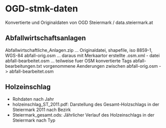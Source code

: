 OGD-stmk-daten
==============

Konvertierte und Originaldaten von OGD Steiermark / data.steiermark.at

Abfallwirtschaftsanlagen
------------------------

Abfallwirtschaftliche_Anlagen.zip  ... Originaldatei, shapefile, iso 8859-1, WGS-84
abfall-orig.osm   ... daraus mit Merkaartor erstellte .osm.xml - datei
abfall-bearbeitet.osm ... teilweise fuer OSM konvertierte Tags
abfall-bearbeitungen.txt vorgenommene Aenderungen zwischen abfall-orig.osm -> abfall-bearbeitet.osm

Holzeinschlag
-------------

* Rohdaten nach Jahr
* holzeinschlag_ST_2011.pdf: Darstellung des Gesamt-Holzschlags in der Steiermark 2011 nach Bezirk
* Steiermark_gesamt.ods: Jährlicher Verlauf des Holzeinschlags in der Steiermark nach Typ
